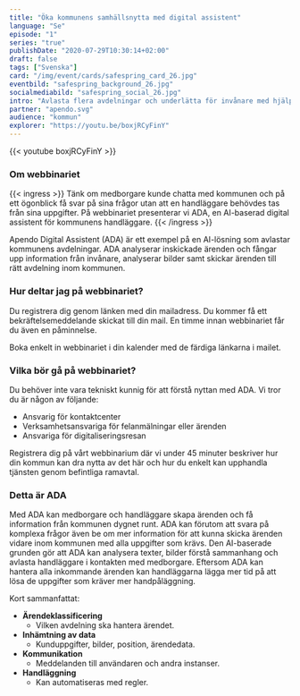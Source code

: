 ```yaml
---
title: "Öka kommunens samhällsnytta med digital assistent"
language: "Se"
episode: "1"
series: "true"
publishDate: "2020-07-29T10:30:14+02:00"
draft: false
tags: ["Svenska"]
card: "/img/event/cards/safespring_card_26.jpg"
eventbild: "safespring_background_26.jpg"
socialmediabild: "safespring_social_26.jpg"
intro: "Avlasta flera avdelningar och underlätta för invånare med hjälp av svensk AI"
partner: "apendo.svg"
audience: "kommun"
explorer: "https://youtu.be/boxjRCyFinY"
---
```


{{< youtube boxjRCyFinY >}}


### Om webbinariet

{{< ingress >}}
Tänk om medborgare kunde chatta med kommunen och på ett ögonblick få svar på sina frågor utan att en handläggare behövdes tas från sina uppgifter. På webbinariet presenterar vi ADA, en AI-baserad digital assistent för kommunens handläggare.
{{< /ingress >}}

Apendo Digital Assistent (ADA) är ett exempel på en AI-lösning som avlastar kommunens avdelningar. ADA analyserar inskickade ärenden och fångar upp information från invånare, analyserar bilder samt skickar ärenden till rätt avdelning inom kommunen.

### Hur deltar jag på webbinariet?
Du registrera dig genom länken med din mailadress. Du kommer få ett bekräftelsemeddelande skickat till din mail. En timme innan webbinariet får du även en påminnelse.

Boka enkelt in webbinariet i din kalender med de färdiga länkarna i mailet.


### Vilka bör gå på webbinariet?

Du behöver inte vara tekniskt kunnig för att förstå nyttan med ADA. Vi tror du är någon av följande:

- Ansvarig för kontaktcenter
- Verksamhetsansvariga för felanmälningar eller ärenden
- Ansvariga för digitaliseringsresan

Registrera dig på vårt webbinarium där vi under 45 minuter beskriver hur din kommun kan dra nytta av det här och hur du enkelt kan upphandla tjänsten genom befintliga ramavtal.

### Detta är ADA
Med ADA kan medborgare och handläggare skapa ärenden och få information från kommunen dygnet runt. ADA kan förutom att svara på komplexa frågor även be om mer information för att kunna skicka ärenden vidare inom kommunen med alla uppgifter som krävs. Den AI-baserade grunden gör att ADA kan analysera texter, bilder förstå sammanhang och avlasta handläggare i kontakten med medborgare. Eftersom ADA kan hantera alla inkommande ärenden kan handläggarna lägga mer tid på att lösa de uppgifter som kräver mer handpåläggning.

Kort sammanfattat:

- **Ärendeklassificering**
    - Vilken avdelning ska hantera ärendet.
- **Inhämtning av data**
    - Kunduppgifter, bilder, position, ärendedata.
- **Kommunikation**
    - Meddelanden till användaren och andra instanser.
- **Handläggning**
    - Kan automatiseras med regler.
